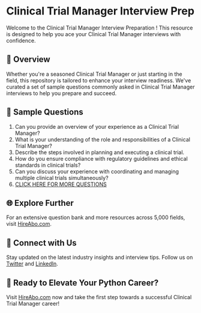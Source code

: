 # Clinical Trial Manager Interview Prep

Welcome to the Clinical Trial Manager Interview Preparation ! This resource is designed to help you ace your Clinical Trial Manager interviews with confidence.

## 🚀 Overview

Whether you're a seasoned Clinical Trial Manager or just starting in the field, this repository is tailored to enhance your interview readiness. We've curated a set of sample questions commonly asked in Clinical Trial Manager interviews to help you prepare and succeed.

## 📝 Sample Questions

1. Can you provide an overview of your experience as a Clinical Trial Manager?
2. What is your understanding of the role and responsibilities of a Clinical Trial Manager?
3. Describe the steps involved in planning and executing a clinical trial.
4. How do you ensure compliance with regulatory guidelines and ethical standards in clinical trials?
5. Can you discuss your experience with coordinating and managing multiple clinical trials simultaneously?
6. [CLICK HERE FOR MORE QUESTIONS](https://hireabo.com/job/2_3_10/Clinical%20Trial%20Manager)

## 🌐 Explore Further

For an extensive question bank and more resources across 5,000 fields, visit [HireAbo.com](https://www.hireabo.com).

## 📱 Connect with Us

Stay updated on the latest industry insights and interview tips. Follow us on [Twitter](https://twitter.com/hireabo) and [LinkedIn](https://www.linkedin.com/in/hire-abo-3609972a8/).

## 🚀 Ready to Elevate Your Python Career?

Visit [HireAbo.com](https://www.hireabo.com) now and take the first step towards a successful Clinical Trial Manager career!